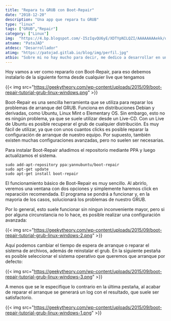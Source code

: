 ```yaml
---
title: "Repara tu GRUB con Boot-Repair"
date: "2018-12-20"
description: "Una app que repara tu GRUB"
type: "linux"
tags: ["GRUB","Repair"]
category: ["Linux"]
img:  "https://4.bp.blogspot.com/-I5zIqvQU6yE/XDTYpNILQZI/AAAAAAAAekk/ooS-hHTiygYIv62VLvMXObxsPpqTm5yXQCLcBGAs/s640/Ubuntu-Grub-Console.png"
atname: "PatoJAD"
atdesc: "Desarrollador"
atimg: "https://patojad.gitlab.io/blog/img/perfil.jpg"
atbio: "Sobre mi no hay mucho para decir, me dedico a desarrollar en una empresa de telecomunicaciones, utilizo linux desde el 2012 y hace años que es mi sistema operativo main. Soy una persona que busca crecer profesionalmente sin dejar de divertirse y hacer lo que me gusta. Siempre digo que cuando un proyecto sale es importate agradecer, por lo cual les recomiendo a todos leer la seccion Agreadecimientos en la cual me tome un tiempito para poder agradecer a todos y cada uno de los que hicieron posible todo esto."
---
```



Hoy vamos a ver como repararlo con Boot-Repair, para eso debemos instalarlo de la siguiente forma desde cualquier live que tengamos

{{< img src="https://geekytheory.com/wp-content/uploads/2015/09/boot-repair-tutorial-grub-linux-windows.png" >}}

Boot-Repair es una sencilla herramienta que se utiliza para reparar los problemas de arranque del GRUB. Funciona en distribuciones Debian y derivadas, como Ubuntu, Linux Mint o Elementary OS. Sin embargo, esto no es ningún problema, ya que se suele utilizar desde un Live-CD. Con un Live de Ubuntu es posible recuperar el grub de cualquier distribución. Es muy fácil de utilizar, ya que con unos cuantos clicks es posible reparar la configuración de arranque de nuestro equipo. Por supuesto, también existen muchas configuraciones avanzadas, pero no suelen ser necesarias.

Para instalar Boot-Repair añadimos el repositorio mediante PPA y luego actualizamos el sistema.


    sudo add-apt-repository ppa:yannubuntu/boot-repair
    sudo apt-get update
    sudo apt-get install boot-repair


El funcionamiento básico de Boot-Repair es muy sencillo. Al abrirlo, veremos una ventana con dos opciones y simplemente haremos click en reparación recomendada. El programa se pondrá a funcionar y, en la mayoria de los casos, solucionará los problemas de nuestro GRUB.

Por lo general, esto suele funcionar sin ningun inconveniente mayor, pero si por alguna circunstancia no lo hace, es posible realizar una configuración avanzada:

{{< img src="https://geekytheory.com/wp-content/uploads/2015/09/boot-repair-tutorial-grub-linux-windows-2.png" >}}

Aquí podemos cambiar el tiempo de espera de arranque o reparar el sistema de archivos, además de reinstalar el grub. En la siguiente pestaña es posible seleccionar el sistema operativo que queremos que arranque por defecto:

{{< img src="https://geekytheory.com/wp-content/uploads/2015/09/boot-repair-tutorial-grub-linux-windows-3.png" >}}

A menos que se le especifique lo contrario en la última pestaña, al acabar de reparar el arranque se generará un log con el resultado, que suele ser satisfactorio.

{{< img src="https://geekytheory.com/wp-content/uploads/2015/09/boot-repair-tutorial-grub-linux-windows-1.png" >}}
